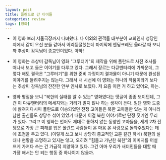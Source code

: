 ```yaml
---
layout: post
title: 폴란드로 간 아이들
categories: review
tags: [영화]
---
```


- 이 영화 보러 서울극장까지 다녀왔다. 나 이외의 관객들 대부분이 교회인지 성당인지에서 같이 오신 분들 같아서 어리둥절했는데 마지막에 엔딩크레딧 올라갈 때 보니까 추상미 감독님이 종교인이었다. 아하!

- 이 영화는 추상미 감독님이 영화 "그루터기"의 제작을 위해 폴란드로 사전 조사를 떠나서 보고 들은 이야기를 다루고 있다. 그래서 장르는 다큐멘터리에 가까운데, 그렇다 해도 결국은 "그루터기"를 위한 준비 과정이지 결과물이 아니기 때문에 완성된 이야기를 들려주지는 않는다. 그래서 내 시선에 이 영화는 하나의 작품이라기 보다는 추상미 감독님의 잔잔한 안부 인사로 보였다. 저 요즘 이런 거 하고 있어요, 하는.

- 영화 평점을 보니 "북한의 실태를 알 수 있는" 영화였다는 댓글이 종종 보이던데, 그건 이 다큐멘터리의 메세지와는 거리가 멀지 않나 하는 생각이 든다. 일단 영화 도중에 밝혀지다시피 폴란드로 이송되었던 전쟁 고아들은 북한 고아들만 있는 게 아니라 남한 출신들도 상당수 섞여 있었기 때문에 이걸 북한 이야기로만 단정 짓기엔 무리가 있다. 그리고 이 영화는 언어도 제대로 통하지 않는 동양인 고아들을, 세계 2차 전쟁으로 가장 큰 피해를 입은 폴란드 사람들이 온 마음 온 사랑으로 돌봐주었다는 데에 초점을 두고 있다. (이렇게 쓰고 보니 상당히 종교적인 교훈 같긴 하네) 북한의 실태나 현황을 조명하고 있지는 않고, 오히려 "힘들고 가난한 북한"의 이미지를 어설프게 가져다 쓰는 건 가급적 지양하고 있다. 그건 아마 우리가 새터민들을 대할 때 가장 해서는 안 되는 행동 중 하나이지 않을까.